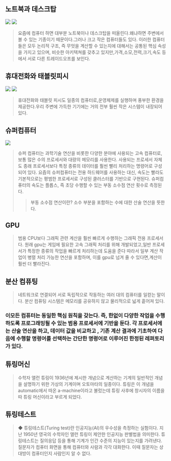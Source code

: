 ## 노트북과 데스크탑
![](https://velog.velcdn.com/images/mocakosan/post/33e00902-02f3-4652-9501-89a7de26fdc3/image.jpeg)
![](https://velog.velcdn.com/images/mocakosan/post/3043a3e2-121a-4830-adea-e135402db09c/image.jpeg)

> 요즘에 컴퓨터 하면 대부분 노트북이나 데스크탑을 떠올린다.왜냐하면 주변에서 볼 수 있는 기종이기 떼문이다.그러나 크고 작은 컴퓨터들도 있다. 이러한 컴퓨터들은 모두 논리적 구조, 즉 무엇을 계산할 수 있는지에 대해서는 공통된 핵심 속성을 가지고 있으며, 비슷한 아키텍쳐를 갖추고 있지만,가격,소모,전력,크기,속도 등에서 서로 다른 트레이드오프를 보인다.

## 휴대전화와 태블릿피시
![](https://velog.velcdn.com/images/mocakosan/post/e9ba6d8f-e6f9-4e5b-9c7d-8ce2e59478a5/image.jpeg)
![](https://velog.velcdn.com/images/mocakosan/post/2d28005f-66df-49ee-8504-85572e01ce77/image.jpeg)
> 휴대전화와 태블릿 피시도 일종의 컴퓨터로,운영체제를 실행하며 풍부한 환경을 제공한다.우리 주변에 가득한 기기에는 거의 전부 훨씬 작은 시스템이 내장되어 있다.

## 슈퍼컴퓨터

![](https://velog.velcdn.com/images/mocakosan/post/d8646649-4553-4b42-a1d7-547094b015b6/image.jpeg)
> 슈퍼 컴퓨터는 과학기술 연산을 비롯한 다양한 분야에 사용되는 고속 컴퓨터로,보통 많은 수의 프로세서와 대량의 메모리를 사용한다. 사용되는 프로세서 자체도 종래 프로세서보다 특정 종류의 데이터를 훨씬 빨리 처리하는 명령어로 구성되어 있다.
요즘의 슈퍼컴퓨터는 전용 하드웨어를 사용하는 대신, 속도는 빨라도 기본적으로는 평범한 프로세서로 구성된 클러스터를 기반으로 구현된다. 
슈퍼컴퓨터의 속도는 플롭스, 즉 초당 수행할 수 있는 부동 소수점 연산 횟수로 측정된다.
>>부동 소수점 연산이란?
소수 부분을 포함하는 수에 대한 산술 연산을 뜻한다.

## GPU
> 범용 CPU보다 그래픽 관련 계산을 훨씬 빠르게 수행하는 그래픽 전용 프로세서다. 원래 gpu는 게임에 필요한 고속 그래픽 처리를 위해 개발되었고,일반 프로세서가 특정한 종류의 작업을 빠르게 처리하는데 도움을 준다
따라서 일부 계산 작업이 병렬 처리 가능한 연산을 포함하며, 이를 gpu로 넘겨 줄 수 있다면,계산이 훨씬 더 빨라진다.

## 분산 컴퓨팅
> 네트워크로 연결되어 서로 독립적으로 작동하는 여러 대의 컴퓨터를 일컫는 말이다. 분산 컴퓨팅 시스템은 메모리를 공유하지 않고 물리적으로 넓게 흩어져 있다.

### 이모든 컴퓨터는 동일한 핵심 원칙을 갖는다. 즉, 한없이 다양한 작업을 수행하도록 프로그래밍될 수 있는 범용 프로세서에 기반을 둔다. 각 프로세서에는 산술 연산을 하고, 데이터 값을 비교하고 , 기존 계산 결과에 기초하여 다음에 수행할 명령어를 선택하는 간단한 명령어로 이루어진 한정된 레퍼토리가 있다.

## 튜링머신
> 수학자 앨런 튜링이 1936년에 제시한 개념으로 계산하는 기계의 일반적인 개념을 설명하기 위한 가상의 기계이며 오토마타의 일종이다. 튜링은 이 개념을 automatic에서 따온 a-machine이라고 불렀는데 튜링 사후에 창시자의 이름을 따 튜링 머신이라고 부르게 되었다.

## 튜링테스트
>◆ 튜링테스트(Turing test)란 인공지능(AI)의 우수성을 측정하는 실험이다. 지난 1950년 영국의 수학자인 앨런 튜링이 제안한 인공지능 판별법을 의미한다.
튜링테스트는 질의응답 등을 통해 기계가 인간 수준의 지능이 있는지를 가려낸다. 질문자가 컴퓨터 화면을 통해 컴퓨터와 사람과 각각 대화한다. 이때 질문자는 상대방이 컴퓨터인지 사람인지 알 수 없다.